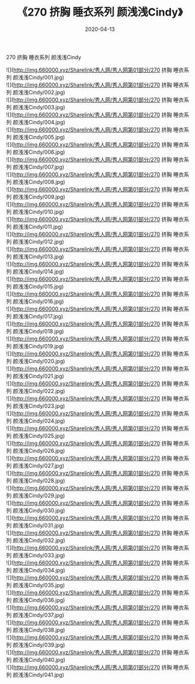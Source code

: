 ﻿---
layout: post
title:  《270 挤胸 睡衣系列 颜浅浅Cindy》
date:   2020-04-13
img: http://img.660000.xyz/Sharelink/秀人网/秀人网第01部分/270 挤胸 睡衣系列 颜浅浅Cindy/000.jpg
categories: [美女, 清纯, 唯美]
---

270 挤胸 睡衣系列 颜浅浅Cindy

  ![](http://img.660000.xyz/Sharelink/秀人网/秀人网第01部分/270 挤胸 睡衣系列 颜浅浅Cindy/001.jpg) <br> ![](http://img.660000.xyz/Sharelink/秀人网/秀人网第01部分/270 挤胸 睡衣系列 颜浅浅Cindy/002.jpg) <br> ![](http://img.660000.xyz/Sharelink/秀人网/秀人网第01部分/270 挤胸 睡衣系列 颜浅浅Cindy/003.jpg) <br> ![](http://img.660000.xyz/Sharelink/秀人网/秀人网第01部分/270 挤胸 睡衣系列 颜浅浅Cindy/004.jpg) <br> ![](http://img.660000.xyz/Sharelink/秀人网/秀人网第01部分/270 挤胸 睡衣系列 颜浅浅Cindy/005.jpg) <br> ![](http://img.660000.xyz/Sharelink/秀人网/秀人网第01部分/270 挤胸 睡衣系列 颜浅浅Cindy/006.jpg) <br> ![](http://img.660000.xyz/Sharelink/秀人网/秀人网第01部分/270 挤胸 睡衣系列 颜浅浅Cindy/007.jpg) <br> ![](http://img.660000.xyz/Sharelink/秀人网/秀人网第01部分/270 挤胸 睡衣系列 颜浅浅Cindy/008.jpg) <br> ![](http://img.660000.xyz/Sharelink/秀人网/秀人网第01部分/270 挤胸 睡衣系列 颜浅浅Cindy/009.jpg) <br> ![](http://img.660000.xyz/Sharelink/秀人网/秀人网第01部分/270 挤胸 睡衣系列 颜浅浅Cindy/010.jpg) <br> ![](http://img.660000.xyz/Sharelink/秀人网/秀人网第01部分/270 挤胸 睡衣系列 颜浅浅Cindy/011.jpg) <br> ![](http://img.660000.xyz/Sharelink/秀人网/秀人网第01部分/270 挤胸 睡衣系列 颜浅浅Cindy/012.jpg) <br> ![](http://img.660000.xyz/Sharelink/秀人网/秀人网第01部分/270 挤胸 睡衣系列 颜浅浅Cindy/013.jpg) <br> ![](http://img.660000.xyz/Sharelink/秀人网/秀人网第01部分/270 挤胸 睡衣系列 颜浅浅Cindy/014.jpg) <br> ![](http://img.660000.xyz/Sharelink/秀人网/秀人网第01部分/270 挤胸 睡衣系列 颜浅浅Cindy/015.jpg) <br> ![](http://img.660000.xyz/Sharelink/秀人网/秀人网第01部分/270 挤胸 睡衣系列 颜浅浅Cindy/016.jpg) <br> ![](http://img.660000.xyz/Sharelink/秀人网/秀人网第01部分/270 挤胸 睡衣系列 颜浅浅Cindy/017.jpg) <br> ![](http://img.660000.xyz/Sharelink/秀人网/秀人网第01部分/270 挤胸 睡衣系列 颜浅浅Cindy/018.jpg) <br> ![](http://img.660000.xyz/Sharelink/秀人网/秀人网第01部分/270 挤胸 睡衣系列 颜浅浅Cindy/019.jpg) <br> ![](http://img.660000.xyz/Sharelink/秀人网/秀人网第01部分/270 挤胸 睡衣系列 颜浅浅Cindy/020.jpg) <br> ![](http://img.660000.xyz/Sharelink/秀人网/秀人网第01部分/270 挤胸 睡衣系列 颜浅浅Cindy/021.jpg) <br> ![](http://img.660000.xyz/Sharelink/秀人网/秀人网第01部分/270 挤胸 睡衣系列 颜浅浅Cindy/022.jpg) <br> ![](http://img.660000.xyz/Sharelink/秀人网/秀人网第01部分/270 挤胸 睡衣系列 颜浅浅Cindy/023.jpg) <br> ![](http://img.660000.xyz/Sharelink/秀人网/秀人网第01部分/270 挤胸 睡衣系列 颜浅浅Cindy/024.jpg) <br> ![](http://img.660000.xyz/Sharelink/秀人网/秀人网第01部分/270 挤胸 睡衣系列 颜浅浅Cindy/025.jpg) <br> ![](http://img.660000.xyz/Sharelink/秀人网/秀人网第01部分/270 挤胸 睡衣系列 颜浅浅Cindy/026.jpg) <br> ![](http://img.660000.xyz/Sharelink/秀人网/秀人网第01部分/270 挤胸 睡衣系列 颜浅浅Cindy/027.jpg) <br> ![](http://img.660000.xyz/Sharelink/秀人网/秀人网第01部分/270 挤胸 睡衣系列 颜浅浅Cindy/028.jpg) <br> ![](http://img.660000.xyz/Sharelink/秀人网/秀人网第01部分/270 挤胸 睡衣系列 颜浅浅Cindy/029.jpg) <br> ![](http://img.660000.xyz/Sharelink/秀人网/秀人网第01部分/270 挤胸 睡衣系列 颜浅浅Cindy/030.jpg) <br> ![](http://img.660000.xyz/Sharelink/秀人网/秀人网第01部分/270 挤胸 睡衣系列 颜浅浅Cindy/031.jpg) <br> ![](http://img.660000.xyz/Sharelink/秀人网/秀人网第01部分/270 挤胸 睡衣系列 颜浅浅Cindy/032.jpg) <br> ![](http://img.660000.xyz/Sharelink/秀人网/秀人网第01部分/270 挤胸 睡衣系列 颜浅浅Cindy/033.jpg) <br> ![](http://img.660000.xyz/Sharelink/秀人网/秀人网第01部分/270 挤胸 睡衣系列 颜浅浅Cindy/034.jpg) <br> ![](http://img.660000.xyz/Sharelink/秀人网/秀人网第01部分/270 挤胸 睡衣系列 颜浅浅Cindy/035.jpg) <br> ![](http://img.660000.xyz/Sharelink/秀人网/秀人网第01部分/270 挤胸 睡衣系列 颜浅浅Cindy/036.jpg) <br> ![](http://img.660000.xyz/Sharelink/秀人网/秀人网第01部分/270 挤胸 睡衣系列 颜浅浅Cindy/037.jpg) <br> ![](http://img.660000.xyz/Sharelink/秀人网/秀人网第01部分/270 挤胸 睡衣系列 颜浅浅Cindy/038.jpg) <br> ![](http://img.660000.xyz/Sharelink/秀人网/秀人网第01部分/270 挤胸 睡衣系列 颜浅浅Cindy/039.jpg) <br> ![](http://img.660000.xyz/Sharelink/秀人网/秀人网第01部分/270 挤胸 睡衣系列 颜浅浅Cindy/040.jpg) <br> ![](http://img.660000.xyz/Sharelink/秀人网/秀人网第01部分/270 挤胸 睡衣系列 颜浅浅Cindy/041.jpg) <br>